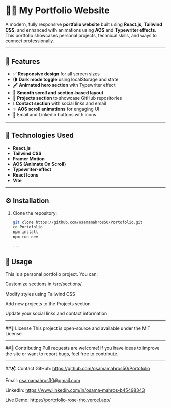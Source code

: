# 🧑‍💻 My Portfolio Website

A modern, fully responsive **portfolio website** built using **React.js**, **Tailwind CSS**, and enhanced with animations using **AOS** and **Typewriter effects**.  
This portfolio showcases personal projects, technical skills, and ways to connect professionally.

---

## 🌟 Features
- ✅ **Responsive design** for all screen sizes
- 🌗 **Dark mode toggle** using localStorage and state
- 🖋️ **Animated hero section** with Typewriter effect
- 🎨 **Smooth scroll and section-based layout**
- 📂 **Projects section** to showcase GitHub repositories
- 📞 **Contact section** with social links and email
- ✨ **AOS scroll animations** for engaging UI
- 📧 Email and LinkedIn buttons with icons

---


## 📂 Technologies Used
- **React.js**
- **Tailwind CSS**
- **Framer Motion**
- **AOS (Animate On Scroll)**
- **Typewriter-effect**
- **React Icons**
- **Vite**

---

## ⚙️ Installation

1. Clone the repository:
   ```bash
   git clone https://github.com/osamamahros50/Portofolio.git
   cd Portofolio
   npm install
   npm run dev

   ---

  ## 🧪 Usage
This is a personal portfolio project. You can:

Customize sections in /src/sections/

Modify styles using Tailwind CSS

Add new projects to the Projects section

Update your social links and contact information

----

##📜 License
This project is open-source and available under the MIT License.

---
##🤝 Contributing
Pull requests are welcome! If you have ideas to improve the site or want to report bugs, feel free to contribute.

---

##📬 Contact
GitHub: https://github.com/osamamahros50/Portofolio

Email: osamamahros30@gmail.com

LinkedIn: https://www.linkedin.com/in/osama-mahros-b45498343

Live Demo: https://portofolio-rose-rho.vercel.app/

